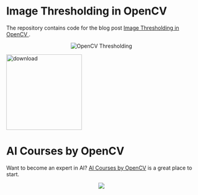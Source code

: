 # Image Thresholding in OpenCV

The repository contains code for the blog post [Image Thresholding in OpenCV
](https://www.learnopencv.com/opencv-threshold-python-cpp/).

<p align="center"><img src="https://learnopencv.com/wp-content/uploads/2015/02/thresholding_feature_image.gif" alt="OpenCV Thresholding"></p>

[<img src="https://learnopencv.com/wp-content/uploads/2022/07/download-button-e1657285155454.png" alt="download" width="200">](https://www.dropbox.com/scl/fo/8u8q07k1ivuvrex8app9r/h?dl=1&rlkey=eriicfq4kgm9jml2efaqn3832)


# AI Courses by OpenCV

Want to become an expert in AI? [AI Courses by OpenCV](https://opencv.org/courses/) is a great place to start. 

<a href="https://opencv.org/courses/">
<p align="center"> 
<img src="https://www.learnopencv.com/wp-content/uploads/2020/04/AI-Courses-By-OpenCV-Github.png">
</p>
</a>
